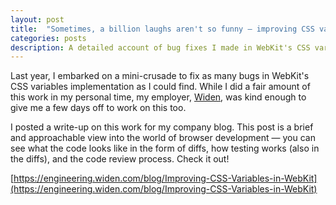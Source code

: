 ```yaml
---
layout: post
title:  "Sometimes, a billion laughs aren't so funny — improving CSS variables in WebKit"
categories: posts
description: A detailed account of bug fixes I made in WebKit's CSS variables implementation.
---
```


Last year, I embarked on a mini-crusade to fix as many bugs in WebKit's CSS variables implementation as I could
find. While I did a fair amount of this work in my personal time, my employer, [Widen](https://www.widen.com/), was
kind enough to give me a few days off to work on this too.

I posted a write-up on this work for my company blog. This post is a brief and approachable view into the world of
browser development — you can see what the code looks like in the form of diffs, how testing works (also in the diffs),
and the code review process. Check it out!

[https://engineering.widen.com/blog/Improving-CSS-Variables-in-WebKit](https://engineering.widen.com/blog/Improving-CSS-Variables-in-WebKit)

